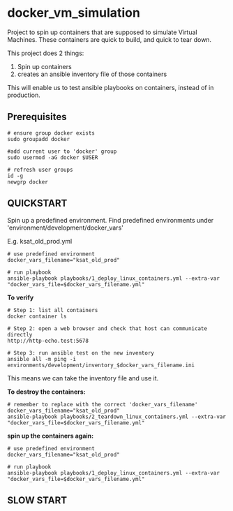 # docker_vm_simulation
Project to spin up containers that are supposed to simulate Virtual Machines. These containers are quick to build, and quick to tear down.

This project does 2 things:
1. Spin up containers
2. creates an ansible inventory file of those containers

This will enable us to test ansible playbooks on containers, instead of in production.

## Prerequisites
```
# ensure group docker exists
sudo groupadd docker

#add current user to 'docker' group
sudo usermod -aG docker $USER

# refresh user groups
id -g
newgrp docker
```

## QUICKSTART
Spin up a predefined environment. 
Find predefined environments under 'environment/development/docker_vars'

E.g. ksat_old_prod.yml
```
# use predefined environment
docker_vars_filename="ksat_old_prod"

# run playbook 
ansible-playbook playbooks/1_deploy_linux_containers.yml --extra-var "docker_vars_file=$docker_vars_filename.yml"
```

**To verify**
```
# Step 1: list all containers
docker container ls 

# Step 2: open a web browser and check that host can communicate directly
http://http-echo.test:5678

# Step 3: run ansible test on the new inventory
ansible all -m ping -i environments/development/inventory_$docker_vars_filename.ini

```

This means we can take the inventory file and use it.


**To destroy the containers:**
```
# remember to replace with the correct 'docker_vars_filename'
docker_vars_filename="ksat_old_prod"
ansible-playbook playbooks/2_teardown_linux_containers.yml --extra-var "docker_vars_file=$docker_vars_filename.yml"
```

**spin up the containers again:**
```
# use predefined environment
docker_vars_filename="ksat_old_prod"

# run playbook 
ansible-playbook playbooks/1_deploy_linux_containers.yml --extra-var "docker_vars_file=$docker_vars_filename.yml"
```




## SLOW START

